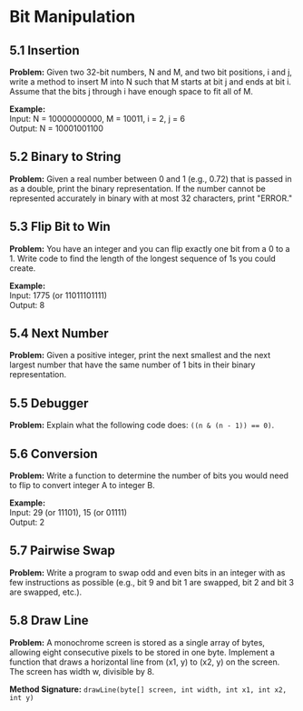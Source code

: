 # Bit Manipulation

## 5.1 Insertion

**Problem:** Given two 32-bit numbers, N and M, and two bit positions, i and j, write a method to insert M into N such that M starts at bit j and ends at bit i. Assume that the bits j through i have enough space to fit all of M.

**Example:**  
Input: N = 10000000000, M = 10011, i = 2, j = 6  
Output: N = 10001001100

## 5.2 Binary to String

**Problem:** Given a real number between 0 and 1 (e.g., 0.72) that is passed in as a double, print the binary representation. If the number cannot be represented accurately in binary with at most 32 characters, print "ERROR."

## 5.3 Flip Bit to Win

**Problem:** You have an integer and you can flip exactly one bit from a 0 to a 1. Write code to find the length of the longest sequence of 1s you could create.

**Example:**  
Input: 1775 (or 11011101111)  
Output: 8

## 5.4 Next Number

**Problem:** Given a positive integer, print the next smallest and the next largest number that have the same number of 1 bits in their binary representation.

## 5.5 Debugger

**Problem:** Explain what the following code does: `((n & (n - 1)) == 0)`.

## 5.6 Conversion

**Problem:** Write a function to determine the number of bits you would need to flip to convert integer A to integer B.

**Example:**  
Input: 29 (or 11101), 15 (or 01111)  
Output: 2

## 5.7 Pairwise Swap

**Problem:** Write a program to swap odd and even bits in an integer with as few instructions as possible (e.g., bit 9 and bit 1 are swapped, bit 2 and bit 3 are swapped, etc.).

## 5.8 Draw Line

**Problem:** A monochrome screen is stored as a single array of bytes, allowing eight consecutive pixels to be stored in one byte. Implement a function that draws a horizontal line from (x1, y) to (x2, y) on the screen. The screen has width w, divisible by 8.

**Method Signature:** `drawLine(byte[] screen, int width, int x1, int x2, int y)`
